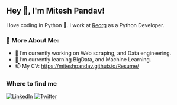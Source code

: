 ## Hey 👋, I'm Mitesh Pandav!
I love coding in Python :snake:. I work at [Reorg](https://reorg.com) as a Python Developer.
### 🧐 More About Me:
- 🔭 I’m currently working on Web scraping, and Data engineering.
- 🌱 I’m currently learning BigData, and Machine Learning.
- 📫 My CV: https://miteshpandav.github.io/Resume/
<h3>Where to find me</h3>
<p><a href="https://www.linkedin.com/in/mitesh-pandav/" target="_blank"><img alt="LinkedIn" src="https://img.shields.io/badge/linkedin-%230077B5.svg?&style=for-the-badge&logo=linkedin&logoColor=white" /></a> <a href="https://twitter.com/ImMiteshPandav" target="_blank"><img alt="Twitter" src="https://img.shields.io/badge/twitter-%231DA1F2.svg?&style=for-the-badge&logo=twitter&logoColor=white" /></a>
</p>
